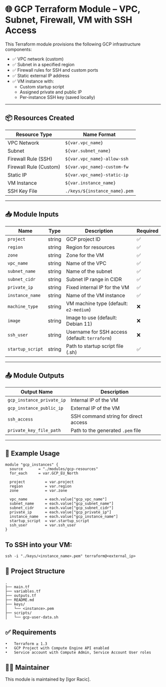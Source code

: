 # 🌐 GCP Terraform Module – VPC, Subnet, Firewall, VM with SSH Access

This Terraform module provisions the following GCP infrastructure components:

- ✅ VPC network (custom)
- ✅ Subnet in a specified region
- ✅ Firewall rules for SSH and custom ports
- ✅ Static external IP address
- ✅ VM instance with:
  - Custom startup script
  - Assigned private and public IP
  - Per-instance SSH key (saved locally)

---

## 📦 Resources Created

| Resource Type             | Name Format                   |
|---------------------------|-------------------------------|
| VPC Network               | `${var.vpc_name}`             |
| Subnet                   | `${var.subnet_name}`          |
| Firewall Rule (SSH)      | `${var.vpc_name}-allow-ssh`   |
| Firewall Rule (Custom)   | `${var.vpc_name}-custom-fw`   |
| Static IP                | `${var.vpc_name}-static-ip`   |
| VM Instance              | `${var.instance_name}`        |
| SSH Key File             | `./keys/${instance_name}.pem` |

---

## 📥 Module Inputs

| Name               | Type     | Description                                  | Required |
|--------------------|----------|----------------------------------------------|----------|
| `project`          | string   | GCP project ID                               | ✅       |
| `region`           | string   | Region for resources                         | ✅       |
| `zone`             | string   | Zone for the VM                              | ✅       |
| `vpc_name`         | string   | Name of the VPC                              | ✅       |
| `subnet_name`      | string   | Name of the subnet                           | ✅       |
| `subnet_cidr`      | string   | Subnet IP range in CIDR                      | ✅       |
| `private_ip`       | string   | Fixed internal IP for the VM                 | ✅       |
| `instance_name`    | string   | Name of the VM instance                      | ✅       |
| `machine_type`     | string   | VM machine type (default: `e2-medium`)       | ❌       |
| `image`            | string   | Image to use (default: Debian 11)            | ❌       |
| `ssh_user`         | string   | Username for SSH access (default: `terraform`)| ❌       |
| `startup_script`   | string   | Path to startup script file (.sh)            | ✅       |

---

## 📤 Module Outputs

| Output Name              | Description                             |
|--------------------------|-----------------------------------------|
| `gcp_instance_private_ip`| Internal IP of the VM                   |
| `gcp_instance_public_ip` | External IP of the VM                   |
| `ssh_access`             | SSH command string for direct access    |
| `private_key_file_path`  | Path to the generated `.pem` file       |

---

## 🚀 Example Usage

```hcl
module "gcp_instances" {
  source       = "./modules/gcp-resources"
  for_each     = var.GCP_EU_North

  project         = var.project
  region          = var.region
  zone            = var.zone

  vpc_name        = each.value["gcp_vpc_name"]
  subnet_name     = each.value["gcp_subnet_name"]
  subnet_cidr     = each.value["gcp_subnet_cidr"]
  private_ip      = each.value["gcp_private_ip"]
  instance_name   = each.value["gcp_instance_name"]
  startup_script  = var.startup_script
  ssh_user        = var.ssh_user
}
```

## To SSH into your VM:

```
ssh -i "./keys/<instance_name>.pem" terraform@<external_ip>
```

## 📁 Project Structure

```
.
├── main.tf
├── variables.tf
├── outputs.tf
├── README.md
├── keys/
│   └── <instance>.pem
├── scripts/
│   └── gcp-user-data.sh
```

## ✅ Requirements
	•	Terraform ≥ 1.3
	•	GCP Project with Compute Engine API enabled
	•	Service account with Compute Admin, Service Account User roles

## 👨‍💻 Maintainer

This module is maintained by [Igor Racic].
